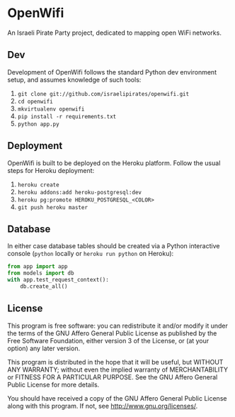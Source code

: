OpenWifi
========

An Israeli Pirate Party project, dedicated to mapping open WiFi networks.

Dev
---
Development of OpenWifi follows the standard Python dev environment setup, and assumes knowledge of such tools:

 1. `git clone git://github.com/israelipirates/openwifi.git`
 2. `cd openwifi`
 3. `mkvirtualenv openwifi`
 4. `pip install -r requirements.txt`
 5. `python app.py`

Deployment
----------
OpenWifi is built to be deployed on the Heroku platform. Follow the usual steps for Heroku deployment:

 1. `heroku create`
 2. `heroku addons:add heroku-postgresql:dev`
 3. `heroku pg:promote HEROKU_POSTGRESQL_<COLOR>`
 4. `git push heroku master`

Database
--------
In either case database tables should be created via a Python interactive console (`python` locally or `heroku run python` on Heroku):

```python
from app import app
from models import db
with app.test_request_context():
    db.create_all()
```

License
-------
This program is free software: you can redistribute it and/or modify
it under the terms of the GNU Affero General Public License as published by
the Free Software Foundation, either version 3 of the License, or
(at your option) any later version.

This program is distributed in the hope that it will be useful,
but WITHOUT ANY WARRANTY; without even the implied warranty of
MERCHANTABILITY or FITNESS FOR A PARTICULAR PURPOSE.  See the
GNU Affero General Public License for more details.

You should have received a copy of the GNU Affero General Public License
along with this program.  If not, see <http://www.gnu.org/licenses/>.

